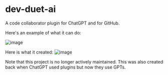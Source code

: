 # dev-duet-ai

A code collaborator plugin for ChatGPT and for GitHub.

Here's an example of what it can do:

![image](https://github.com/AustinMichaelColeman/dev-duet-ai/assets/12992271/fbb4ee45-2ee4-461e-b68d-5f462b919467)

Here is what it created:
![image](https://github.com/AustinMichaelColeman/dev-duet-ai/assets/12992271/1c12cabf-7ceb-47c8-b55e-5a20983f2c24)

Note that this project is no longer actively maintained. This was also created back when ChatGPT used plugins but now they use GPTs.
